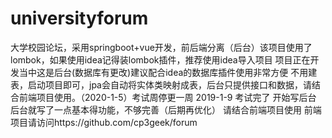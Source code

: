 # universityforum
大学校园论坛，采用springboot+vue开发，前后端分离（后台）该项目使用了lombok，如果使用idea记得装lombok插件，推荐使用idea导入项目
项目正在开发当中这是后台(数据库有更改)建议配合idea的数据库插件使用非常方便
不用建表，启动项目即可，jpa会自动将实体类映射成表，后台只提供接口和数据，请结合前端项目使用。（2020-1-5）考试周停更一周
2019-1-9
考试完了
开始写后台
后台就写了一点基本得功能，不够完善（后期再优化）
请结合前端项目使用
前端项目请访问https://github.com/cp3geek/forum
